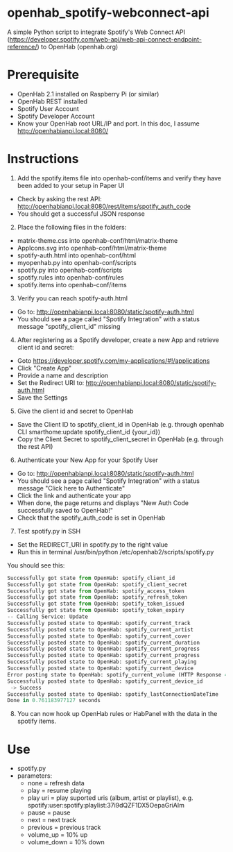 # openhab_spotify-webconnect-api
A simple Python script to integrate Spotify's Web Connect API (https://developer.spotify.com/web-api/web-api-connect-endpoint-reference/) to OpenHab (openhab.org)

<h1>Prerequisite</h1>

* OpenHab 2.1 installed on Raspberry Pi (or similar)
* OpenHab REST installed
* Spotify User Account
* Spotify Developer Account
* Know your OpenHab root URL/IP and port. In this doc, I assume http://openhabianpi.local:8080/

<h1>Instructions</h1>

1. Add the spotify.items file into openhab-conf/items and verify they have been added to your setup in Paper UI

* Check by asking the rest API: http://openhabianpi.local:8080/rest/items/spotify_auth_code
* You should get a successful JSON response

2. Place the following files in the folders:

* matrix-theme.css into openhab-conf/html/matrix-theme
* AppIcons.svg into openhab-conf/html/matrix-theme
* spotify-auth.html into openhab-conf/html
* myopenhab.py into openhab-conf/scripts
* spotify.py into openhab-conf/scripts
* spotify.rules into openhab-conf/rules
* spotify.items into openhab-conf/items

3. Verify you can reach spotify-auth.html

* Go to: http://openhabianpi.local:8080/static/spotify-auth.html
* You should see a page called "Spotify Integration" with a status message "spotify_client_id" missing

4. After registering as a Spotify developer, create a new App and retrieve client id and secret:

* Goto https://developer.spotify.com/my-applications/#!/applications
* Click "Create App"
* Provide a name and description
* Set the Redirect URI to:  http://openhabianpi.local:8080/static/spotify-auth.html
* Save the Settings

5. Give the client id and secret to OpenHab

* Save the Client ID to spotify_client_id in OpenHab (e.g. through openhab CLI smarthome:update spotify_client_id {your_id})
* Copy the Client Secret to spotify_client_secret in OpenHab (e.g. through the rest API)

6. Authenticate your New App for your Spotify User

* Go to: http://openhabianpi.local:8080/static/spotify-auth.html
* You should see a page called "Spotify Integration" with a status message "Click here to Authenticate"
* Click the link and authenticate your app
* When done, the page returns and displays "New Auth Code successfully saved to OpenHab!"
* Check that the spotify_auth_code is set in OpenHab

7. Test spotify.py in SSH

* Set the REDIRECT_URI in spotify.py to the right value
* Run this in terminal /usr/bin/python /etc/openhab2/scripts/spotify.py

You should see this:

```python
Successfully got state from OpenHab: spotify_client_id
Successfully got state from OpenHab: spotify_client_secret
Successfully got state from OpenHab: spotify_access_token
Successfully got state from OpenHab: spotify_refresh_token
Successfully got state from OpenHab: spotify_token_issued
Successfully got state from OpenHab: spotify_token_expiry
-- Calling Service: Update
Successfully posted state to OpenHab: spotify_current_track
Successfully posted state to OpenHab: spotify_current_artist
Successfully posted state to OpenHab: spotify_current_cover
Successfully posted state to OpenHab: spotify_current_duration
Successfully posted state to OpenHab: spotify_current_progress
Successfully posted state to OpenHab: spotify_current_progress
Successfully posted state to OpenHab: spotify_current_playing
Successfully posted state to OpenHab: spotify_current_device
Error posting state to OpenHab: spotify_current_volume (HTTP Response 400)
Successfully posted state to OpenHab: spotify_current_device_id
 -> Success
Successfully posted state to OpenHab: spotify_lastConnectionDateTime
Done in 0.761183977127 seconds
```

8. You can now hook up OpenHab rules or HabPanel with the data in the spotify items.

<h1>Use</h1>

* spotify.py
* parameters:
  * none = refresh data
  * play = resume playing
  * play uri = play suported uris (album, artist or playlist), e.g. spotify:user:spotify:playlist:37i9dQZF1DX5OepaGriAIm
  * pause = pause
  * next = next track
  * previous = previous track
  * volume_up = 10% up
  * volume_down = 10% down
